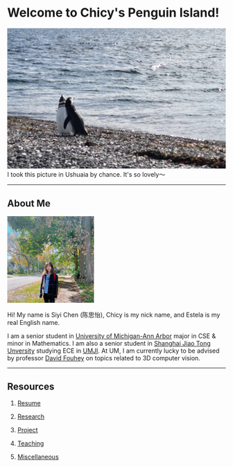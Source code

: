 # Welcome to Chicy's Penguin Island!

![](heading.jpg)
I took this picture in Ushuaia by chance. It's so lovely～

------
## About Me

<img src="Self/myimg.jpeg" alt="me" width="200"/> 

Hi! My name is Siyi Chen (陈思怡), Chicy is my nick name, and Estela is my real English name.

I am a senior student in [University of Michigan-Ann Arbor](https://cse.engin.umich.edu/) major in CSE & minor in Mathematics. I am also a senior student in [Shanghai Jiao Tong Unversity](https://en.sjtu.edu.cn/) studying ECE in [UMJI](https://www.ji.sjtu.edu.cn/). At UM, I am currently lucky to be advised by professor [David Fouhey](https://web.eecs.umich.edu/~fouhey/) on topics related to 3D computer vision.

------
## Resources

1. [Resume](Self/CV.pdf)

2. [Research](research.md)

3. [Project](project.md)

4. [Teaching](teaching.md)

5. [Miscellaneous](miscellaneous.md)
